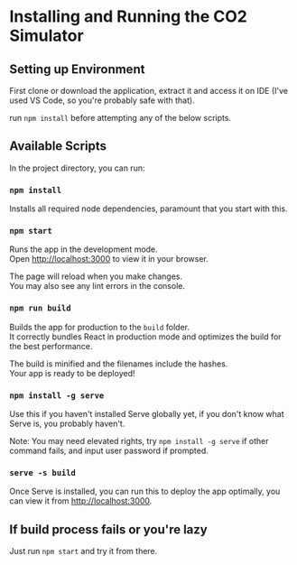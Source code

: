 # Installing and Running the CO2 Simulator

## Setting up Environment

First clone or download the application, extract it and access it on IDE (I've  used VS Code, so you're probably safe with that).

run `npm install` before attempting any of the below scripts.

## Available Scripts

In the project directory, you can run:

### `npm install`

Installs all required node dependencies, paramount that you start with this.

### `npm start`

Runs the app in the development mode.\
Open [http://localhost:3000](http://localhost:3000) to view it in your browser.

The page will reload when you make changes.\
You may also see any lint errors in the console.

### `npm run build`

Builds the app for production to the `build` folder.\
It correctly bundles React in production mode and optimizes the build for the best performance.

The build is minified and the filenames include the hashes.\
Your app is ready to be deployed!

### `npm install -g serve`

Use this if you haven't installed Serve globally yet, if you don't know what Serve is, you probably haven't.

Note: You may need elevated rights, try `npm install -g serve` if other command fails, and input user password if prompted.

### `serve -s build`

Once Serve is installed, you can run this to deploy the app optimally, you can view it from [http://localhost:3000](http://localhost:3000).

## If build process fails or you're lazy

Just run `npm start` and try it from there.
